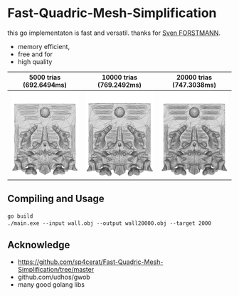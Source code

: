# Fast-Quadric-Mesh-Simplification

this go implementaton is fast and versatil. thanks for [Sven FORSTMANN](https://github.com/sp4cerat/Fast-Quadric-Mesh-Simplification/tree/master). 
* memory efficient,
* free and for
* high quality

5000 trias (692.6494ms)    |  10000 trias (769.2492ms) | 20000 trias (747.3038ms)
:-------------------------:|:-------------------------:|:-------------------------:
![](wall5000.png00.png)    |  ![](wall10000.png01.png) | ![](wall20000.png02.png) 

## Compiling and Usage
```shell
go build
./main.exe --input wall.obj --output wall20000.obj --target 2000
```

## Acknowledge
* https://github.com/sp4cerat/Fast-Quadric-Mesh-Simplification/tree/master
* github.com/udhos/gwob
* many good golang libs

